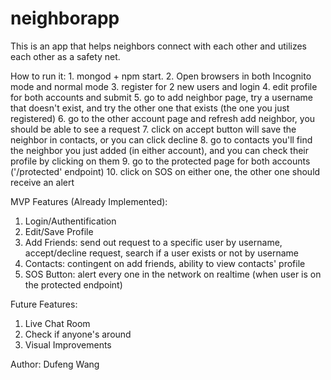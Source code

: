 # neighborapp

This is an app that helps neighbors connect with each other and utilizes each other as a safety net.

How to run it: 
	1. mongod + npm start. 
	2. Open browsers in both Incognito mode and normal mode 
	3. register for 2 new users and login
	4. edit profile for both accounts and submit
	5. go to add neighbor page, try a username that doesn't exist, and try the other one that exists (the one you just registered)
	6. go to the other account page and refresh add neighbor, you should be able to see a request
	7. click on accept button will save the neighbor in contacts, or you can click decline
	8. go to contacts you'll find the neighbor you just added (in either account), and you can check their profile by clicking on them
	9. go to the protected page for both accounts ('/protected' endpoint)
	10. click on SOS on either one, the other one should receive an alert
	

MVP Features (Already Implemented):
 1. Login/Authentification
 2. Edit/Save Profile
 3. Add Friends: send out request to a specific user by username, accept/decline request, search if a user exists or not by username
 4. Contacts: contingent on add friends, ability to view contacts' profile
 5. SOS Button: alert every one in the network on realtime (when user is on the protected endpoint)

Future Features:
 1. Live Chat Room
 2. Check if anyone's around
 3. Visual Improvements


Author: Dufeng Wang
